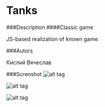 # Tanks
###Description
####Classic game

JS-based realization of known game.    

###Autors

Кислий Вячеслав 

###Screnshot
![alt tag](https://drive.google.com/uc?export=download&confirm=no_antivirus&id=0B6e_J8luQpfFbTZWT1EyLVNqemc)

![alt tag](https://drive.google.com/uc?export=download&confirm=no_antivirus&id=0B6e_J8luQpfFTmZMQ3hUdllYWVU)

![alt tag](https://drive.google.com/uc?export=download&confirm=no_antivirus&id=0B6e_J8luQpfFLU05R0xPUDVUVjA)
